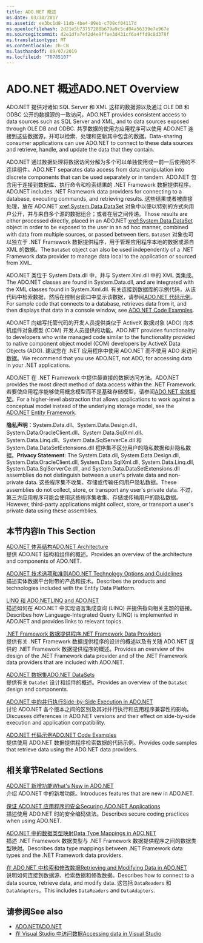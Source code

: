 ```yaml
---
title: ADO.NET 概述
ms.date: 03/30/2017
ms.assetid: ee3bc1d8-11db-4be4-89eb-c708cf04117d
ms.openlocfilehash: 2d21e5b73757280b679a9c5cd04a56339e7e967e
ms.sourcegitcommit: d2e1dfa7ef2d4e9ffae3d431cf6a4ffd9c8d378f
ms.translationtype: MT
ms.contentlocale: zh-CN
ms.lasthandoff: 09/07/2019
ms.locfileid: "70785107"
---
```

# <a name="adonet-overview"></a><span data-ttu-id="ae07b-102">ADO.NET 概述</span><span class="sxs-lookup"><span data-stu-id="ae07b-102">ADO.NET Overview</span></span>
<span data-ttu-id="ae07b-103">ADO.NET 提供对诸如 SQL Server 和 XML 这样的数据源以及通过 OLE DB 和 ODBC 公开的数据源的一致访问。</span><span class="sxs-lookup"><span data-stu-id="ae07b-103">ADO.NET provides consistent access to data sources such as SQL Server and XML, and to data sources exposed through OLE DB and ODBC.</span></span> <span data-ttu-id="ae07b-104">共享数据的使用方应用程序可以使用 ADO.NET 连接到这些数据源，并可以检索、处理和更新其中包含的数据。</span><span class="sxs-lookup"><span data-stu-id="ae07b-104">Data-sharing consumer applications can use ADO.NET to connect to these data sources and retrieve, handle, and update the data that they contain.</span></span>  
  
 <span data-ttu-id="ae07b-105">ADO.NET 通过数据处理将数据访问分解为多个可以单独使用或一前一后使用的不连续组件。</span><span class="sxs-lookup"><span data-stu-id="ae07b-105">ADO.NET separates data access from data manipulation into discrete components that can be used separately or in tandem.</span></span> <span data-ttu-id="ae07b-106">ADO.NET 包含用于连接到数据库、执行命令和检索结果的 .NET Framework 数据提供程序。</span><span class="sxs-lookup"><span data-stu-id="ae07b-106">ADO.NET includes .NET Framework data providers for connecting to a database, executing commands, and retrieving results.</span></span> <span data-ttu-id="ae07b-107">这些结果或者被直接处理，放在 ADO.NET <xref:System.Data.DataSet> 对象中以便以特别的方式向用户公开，并与来自多个源的数据组合；或者在层之间传递。</span><span class="sxs-lookup"><span data-stu-id="ae07b-107">Those results are either processed directly, placed in an ADO.NET <xref:System.Data.DataSet> object in order to be exposed to the user in an ad hoc manner, combined with data from multiple sources, or passed between tiers.</span></span> <span data-ttu-id="ae07b-108">`DataSet` 对象也可以独立于 .NET Framework 数据提供程序，用于管理应用程序本地的数据或源自 XML 的数据。</span><span class="sxs-lookup"><span data-stu-id="ae07b-108">The `DataSet` object can also be used independently of a .NET Framework data provider to manage data local to the application or sourced from XML.</span></span>  
  
 <span data-ttu-id="ae07b-109">ADO.NET 类位于 System.Data.dll 中，并与 System.Xml.dll 中的 XML 类集成。</span><span class="sxs-lookup"><span data-stu-id="ae07b-109">The ADO.NET classes are found in System.Data.dll, and are integrated with the XML classes found in System.Xml.dll.</span></span> <span data-ttu-id="ae07b-110">有关连接到数据库的示例代码，从该代码中检索数据，然后在控制台窗口中显示该数据，请参阅[ADO.NET 代码示例](ado-net-code-examples.md)。</span><span class="sxs-lookup"><span data-stu-id="ae07b-110">For sample code that connects to a database, retrieves data from it, and then displays that data in a console window, see [ADO.NET Code Examples](ado-net-code-examples.md).</span></span>  
  
 <span data-ttu-id="ae07b-111">ADO.NET 向编写托管代码的开发人员提供类似于 ActiveX 数据对象 (ADO) 向本机组件对象模型 (COM) 开发人员提供的功能。</span><span class="sxs-lookup"><span data-stu-id="ae07b-111">ADO.NET provides functionality to developers who write managed code similar to the functionality provided to native component object model (COM) developers by ActiveX Data Objects (ADO).</span></span> <span data-ttu-id="ae07b-112">建议您在 .NET 应用程序中使用 ADO.NET 而不使用 ADO 来访问数据。</span><span class="sxs-lookup"><span data-stu-id="ae07b-112">We recommend that you use ADO.NET, not ADO, for accessing data in your .NET applications.</span></span>  
  
 <span data-ttu-id="ae07b-113">ADO.NET 在 .NET Framework 中提供最直接的数据访问方法。</span><span class="sxs-lookup"><span data-stu-id="ae07b-113">ADO.NET provides the most direct method of data access within the .NET Framework.</span></span> <span data-ttu-id="ae07b-114">若要使应用程序能够使用概念模型而不是基础存储模型，请参阅[ADO.NET 实体框架](./ef/index.md)。</span><span class="sxs-lookup"><span data-stu-id="ae07b-114">For a higher-level abstraction that allows applications to work against a conceptual model instead of the underlying storage model, see the [ADO.NET Entity Framework](./ef/index.md).</span></span>  
  
 <span data-ttu-id="ae07b-115">**隐私声明**：System.Data.dll、System.Data.Design.dll、System.Data.OracleClient.dll、System.Data.SqlXml.dll、System.Data.Linq.dll、System.Data.SqlServerCe.dll 和 System.Data.DataSetExtensions.dll 程序集不区分用户的隐私数据和非隐私数据。</span><span class="sxs-lookup"><span data-stu-id="ae07b-115">**Privacy Statement**: The System.Data.dll, System.Data.Design.dll, System.Data.OracleClient.dll, System.Data.SqlXml.dll, System.Data.Linq.dll, System.Data.SqlServerCe.dll, and System.Data.DataSetExtensions.dll assemblies do not distinguish between a user's private data and non-private data.</span></span>  <span data-ttu-id="ae07b-116">这些程序集不收集、存储或传输任何用户隐私数据。</span><span class="sxs-lookup"><span data-stu-id="ae07b-116">These assemblies do not collect, store, or transport any user's private data.</span></span> <span data-ttu-id="ae07b-117">不过，第三方应用程序可能会使用这些程序集收集、存储或传输用户的隐私数据。</span><span class="sxs-lookup"><span data-stu-id="ae07b-117">However, third-party applications might collect, store, or transport a user's private data using these assemblies.</span></span>  
  
## <a name="in-this-section"></a><span data-ttu-id="ae07b-118">本节内容</span><span class="sxs-lookup"><span data-stu-id="ae07b-118">In This Section</span></span>  
 [<span data-ttu-id="ae07b-119">ADO.NET 体系结构</span><span class="sxs-lookup"><span data-stu-id="ae07b-119">ADO.NET Architecture</span></span>](ado-net-architecture.md)  
 <span data-ttu-id="ae07b-120">提供 ADO.NET 结构和组件的概述。</span><span class="sxs-lookup"><span data-stu-id="ae07b-120">Provides an overview of the architecture and components of ADO.NET.</span></span>  
  
 [<span data-ttu-id="ae07b-121">ADO.NET 技术选项和准则</span><span class="sxs-lookup"><span data-stu-id="ae07b-121">ADO.NET Technology Options and Guidelines</span></span>](ado-net-technology-options-and-guidelines.md)  
 <span data-ttu-id="ae07b-122">描述实体数据平台附带的产品和技术。</span><span class="sxs-lookup"><span data-stu-id="ae07b-122">Describes the products and technologies included with the Entity Data Platform.</span></span>  
  
 [<span data-ttu-id="ae07b-123">LINQ 和 ADO.NET</span><span class="sxs-lookup"><span data-stu-id="ae07b-123">LINQ and ADO.NET</span></span>](linq-and-ado-net.md)  
 <span data-ttu-id="ae07b-124">描述如何在 ADO.NET 中实现语言集成查询 (LINQ) 并提供指向相关主题的链接。</span><span class="sxs-lookup"><span data-stu-id="ae07b-124">Describes how Language-Integrated Query (LINQ) is implemented in ADO.NET and provides links to relevant topics.</span></span>  
  
 [<span data-ttu-id="ae07b-125">.NET Framework 数据提供程序</span><span class="sxs-lookup"><span data-stu-id="ae07b-125">.NET Framework Data Providers</span></span>](data-providers.md)  
 <span data-ttu-id="ae07b-126">提供有关 .NET Framework 数据提供程序的设计的概述以及有关随 ADO.NET 提供的 .NET Framework 数据提供程序的概述。</span><span class="sxs-lookup"><span data-stu-id="ae07b-126">Provides an overview of the design of the .NET Framework data provider and of the .NET Framework data providers that are included with ADO.NET.</span></span>  
  
 [<span data-ttu-id="ae07b-127">ADO.NET 数据集</span><span class="sxs-lookup"><span data-stu-id="ae07b-127">ADO.NET DataSets</span></span>](ado-net-datasets.md)  
 <span data-ttu-id="ae07b-128">提供有关 `DataSet` 设计和组件的概述。</span><span class="sxs-lookup"><span data-stu-id="ae07b-128">Provides an overview of the `DataSet` design and components.</span></span>  
  
 [<span data-ttu-id="ae07b-129">ADO.NET 中的并行执行</span><span class="sxs-lookup"><span data-stu-id="ae07b-129">Side-by-Side Execution in ADO.NET</span></span>](side-by-side-execution.md)  
 <span data-ttu-id="ae07b-130">讨论 ADO.NET 各个版本之间的区别及其对并行执行和应用程序兼容性的影响。</span><span class="sxs-lookup"><span data-stu-id="ae07b-130">Discusses differences in ADO.NET versions and their effect on side-by-side execution and application compatibility.</span></span>  
  
 [<span data-ttu-id="ae07b-131">ADO.NET 代码示例</span><span class="sxs-lookup"><span data-stu-id="ae07b-131">ADO.NET Code Examples</span></span>](ado-net-code-examples.md)  
 <span data-ttu-id="ae07b-132">提供使用 ADO.NET 数据提供程序检索数据的代码示例。</span><span class="sxs-lookup"><span data-stu-id="ae07b-132">Provides code samples that retrieve data using the ADO.NET data providers.</span></span>  
  
## <a name="related-sections"></a><span data-ttu-id="ae07b-133">相关章节</span><span class="sxs-lookup"><span data-stu-id="ae07b-133">Related Sections</span></span>  
 [<span data-ttu-id="ae07b-134">ADO.NET 新增功能</span><span class="sxs-lookup"><span data-stu-id="ae07b-134">What's New in ADO.NET</span></span>](whats-new.md)  
 <span data-ttu-id="ae07b-135">介绍 ADO.NET 中的新增功能。</span><span class="sxs-lookup"><span data-stu-id="ae07b-135">Introduces features that are new in ADO.NET.</span></span>  
  
 [<span data-ttu-id="ae07b-136">保证 ADO.NET 应用程序的安全</span><span class="sxs-lookup"><span data-stu-id="ae07b-136">Securing ADO.NET Applications</span></span>](securing-ado-net-applications.md)  
 <span data-ttu-id="ae07b-137">描述使用 ADO.NET 时的安全编码做法。</span><span class="sxs-lookup"><span data-stu-id="ae07b-137">Describes secure coding practices when using ADO.NET.</span></span>  
  
 [<span data-ttu-id="ae07b-138">ADO.NET 中的数据类型映射</span><span class="sxs-lookup"><span data-stu-id="ae07b-138">Data Type Mappings in ADO.NET</span></span>](data-type-mappings-in-ado-net.md)  
 <span data-ttu-id="ae07b-139">描述 .NET Framework 数据类型与 .NET Framework 数据提供程序之间的数据类型映射。</span><span class="sxs-lookup"><span data-stu-id="ae07b-139">Describes data type mappings between .NET Framework data types and the .NET Framework data providers.</span></span>  
  
 [<span data-ttu-id="ae07b-140">在 ADO.NET 中检索和修改数据</span><span class="sxs-lookup"><span data-stu-id="ae07b-140">Retrieving and Modifying Data in ADO.NET</span></span>](retrieving-and-modifying-data.md)  
 <span data-ttu-id="ae07b-141">说明如何连接到数据源、检索数据和修改数据。</span><span class="sxs-lookup"><span data-stu-id="ae07b-141">Describes how to connect to a data source, retrieve data, and modify data.</span></span> <span data-ttu-id="ae07b-142">这包括 `DataReaders` 和 `DataAdapters`。</span><span class="sxs-lookup"><span data-stu-id="ae07b-142">This includes `DataReaders` and `DataAdapters`.</span></span>  
  
## <a name="see-also"></a><span data-ttu-id="ae07b-143">请参阅</span><span class="sxs-lookup"><span data-stu-id="ae07b-143">See also</span></span>

- [<span data-ttu-id="ae07b-144">ADO.NET</span><span class="sxs-lookup"><span data-stu-id="ae07b-144">ADO.NET</span></span>](index.md)
- [<span data-ttu-id="ae07b-145">在 Visual Studio 中访问数据</span><span class="sxs-lookup"><span data-stu-id="ae07b-145">Accessing data in Visual Studio</span></span>](/visualstudio/data-tools/accessing-data-in-visual-studio)
